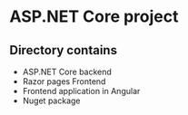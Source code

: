 # ASP.NET Core project

## Directory contains
 - ASP.NET Core backend
 - Razor pages Frontend
 - Frontend application in Angular
 - Nuget package
